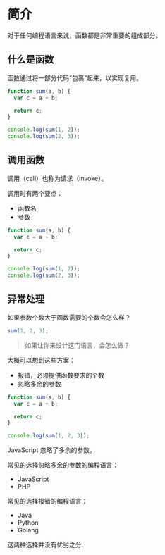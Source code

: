 # 简介

对于任何编程语言来说，函数都是非常重要的组成部分。

## 什么是函数

函数通过将一部分代码“包裹”起来，以实现复用。

<div class="run"></div>

```JavaScript
function sum(a, b) {
  var c = a + b;

  return c;
}

console.log(sum(1, 2));
console.log(sum(2, 3));
```

## 调用函数

调用（call）也称为请求（invoke）。

调用时有两个要点：

- 函数名
- 参数

<div class="run"></div>

```JavaScript
function sum(a, b) {
  var c = a + b;

  return c;
}

console.log(sum(1, 2));
console.log(sum(2, 3));
```

## 异常处理

如果参数个数大于函数需要的个数会怎么样？

```JavaScript
sum(1, 2, 3);
```

> 如果让你来设计这门语言，会怎么做？

大概可以想到这些方案：

- 报错，必须提供函数要求的个数
- 忽略多余的参数

<div class="run"></div>

```JavaScript
function sum(a, b) {
  var c = a + b;

  return c;
}

console.log(sum(1, 2, 3));
```

JavaScript 忽略了多余的参数。

常见的选择忽略多余的参数的编程语言：

- JavaScript
- PHP

常见的选择报错的编程语言：

- Java
- Python
- Golang

<div class="banner">这两种选择并没有优劣之分</div>
